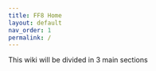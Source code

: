```yaml
---
title: FF8 Home
layout: default
nav_order: 1
permalink: /
---
```



This wiki will be divided in 3 main sections
